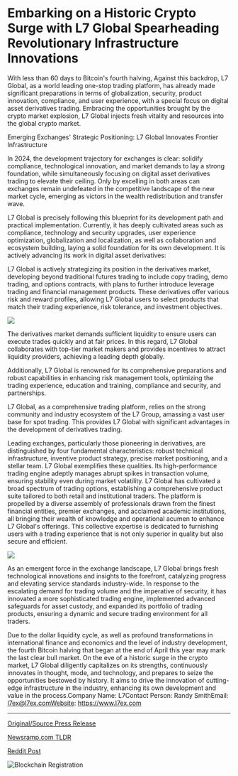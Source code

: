 # Embarking on a Historic Crypto Surge with L7 Global Spearheading Revolutionary Infrastructure Innovations

With less than 60 days to Bitcoin's fourth halving, Against this backdrop, L7 Global, as a world leading one-stop trading platform, has already made significant preparations in terms of globalization, security, product innovation, compliance, and user experience, with a special focus on digital asset derivatives trading. Embracing the opportunities brought by the crypto market explosion, L7 Global injects fresh vitality and resources into the global crypto market.

Emerging Exchanges' Strategic Positioning: L7 Global Innovates Frontier Infrastructure

In 2024, the development trajectory for exchanges is clear: solidify compliance, technological innovation, and market demands to lay a strong foundation, while simultaneously focusing on digital asset derivatives trading to elevate their ceiling. Only by excelling in both areas can exchanges remain undefeated in the competitive landscape of the new market cycle, emerging as victors in the wealth redistribution and transfer wave.

L7 Global is precisely following this blueprint for its development path and practical implementation. Currently, it has deeply cultivated areas such as compliance, technology and security upgrades, user experience optimization, globalization and localization, as well as collaboration and ecosystem building, laying a solid foundation for its own development. It is actively advancing its work in digital asset derivatives:

L7 Global is actively strategizing its position in the derivatives market, developing beyond traditional futures trading to include copy trading, demo trading, and options contracts, with plans to further introduce leverage trading and financial management products. These derivatives offer various risk and reward profiles, allowing L7 Global users to select products that match their trading experience, risk tolerance, and investment objectives.

![](https://api.blockchainwire.io/uploads/HMedium/editor_image/d176dfc5-2124-4f64-bc10-6b5d51816cb5.jpg)

The derivatives market demands sufficient liquidity to ensure users can execute trades quickly and at fair prices. In this regard, L7 Global collaborates with top-tier market makers and provides incentives to attract liquidity providers, achieving a leading depth globally.

Additionally, L7 Global is renowned for its comprehensive preparations and robust capabilities in enhancing risk management tools, optimizing the trading experience, education and training, compliance and security, and partnerships.

L7 Global, as a comprehensive trading platform, relies on the strong community and industry ecosystem of the L7 Group, amassing a vast user base for spot trading. This provides L7 Global with significant advantages in the development of derivatives trading.

Leading exchanges, particularly those pioneering in derivatives, are distinguished by four fundamental characteristics: robust technical infrastructure, inventive product strategy, precise market positioning, and a stellar team. L7 Global exemplifies these qualities. Its high-performance trading engine adeptly manages abrupt spikes in transaction volume, ensuring stability even during market volatility. L7 Global has cultivated a broad spectrum of trading options, establishing a comprehensive product suite tailored to both retail and institutional traders. The platform is propelled by a diverse assembly of professionals drawn from the finest financial entities, premier exchanges, and acclaimed academic institutions, all bringing their wealth of knowledge and operational acumen to enhance L7 Global's offerings. This collective expertise is dedicated to furnishing users with a trading experience that is not only superior in quality but also secure and efficient.

![](https://api.blockchainwire.io/uploads/HMedium/editor_image/77357666-797d-44bb-b012-e33cc8bff006.jpg)

As an emergent force in the exchange landscape, L7 Global brings fresh technological innovations and insights to the forefront, catalyzing progress and elevating service standards industry-wide. In response to the escalating demand for trading volume and the imperative of security, it has innovated a more sophisticated trading engine, implemented advanced safeguards for asset custody, and expanded its portfolio of trading products, ensuring a dynamic and secure trading environment for all traders.

Due to the dollar liquidity cycle, as well as profound transformations in international finance and economics and the level of industry development, the fourth Bitcoin halving that began at the end of April this year may mark the last clear bull market. On the eve of a historic surge in the crypto market, L7 Global diligently capitalizes on its strengths, continuously innovates in thought, mode, and technology, and prepares to seize the opportunities bestowed by history. It aims to drive the innovation of cutting-edge infrastructure in the industry, enhancing its own development and value in the process.Company Name: L7Contact Person: Randy SmithEmail: l7ex@l7ex.comWebsite: https://www.l7ex.com 

---

[Original/Source Press Release](https://blockchainwire.io/press-release/embarking-on-a-historic-crypto-surge-with-l7-global-spearheading-revolutionary-infrastructure-innovations)
                    

[Newsramp.com TLDR](None) 



[Reddit Post](https://www.reddit.com/r/CryptoNewsInfo/comments/1b6rm6d/l7_global_prepares_for_bitcoins_fourth_halving/) 



![Blockchain Registration](https://cdn.newsramp.app/blockchainwire/qrcode/243/4/gleeOfHi.webp)